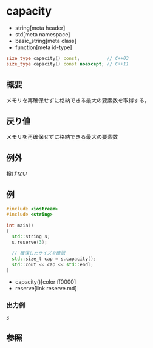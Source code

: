 # capacity
* string[meta header]
* std[meta namespace]
* basic_string[meta class]
* function[meta id-type]

```cpp
size_type capacity() const;          // C++03
size_type capacity() const noexcept; // C++11
```

## 概要
メモリを再確保せずに格納できる最大の要素数を取得する。


## 戻り値
メモリを再確保せずに格納できる最大の要素数


## 例外
投げない


## 例
```cpp
#include <iostream>
#include <string>

int main()
{
  std::string s;
  s.reserve(3);

  // 確保したサイズを確認
  std::size_t cap = s.capacity();
  std::cout << cap << std::endl;
}
```
* capacity()[color ff0000]
* reserve[link reserve.md]

### 出力例
```
3
```

## 参照
